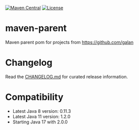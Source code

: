 [![Maven Central](https://img.shields.io/maven-central/v/de.galan/parent.svg?style=flat)](https://maven-badges.herokuapp.com/maven-central/de.galan/parent)
[![License](https://img.shields.io/github/license/galan/maven-parent.svg?style=flat)](https://www.apache.org/licenses/LICENSE-2.0.html)

# maven-parent

Maven parent pom for projects from https://github.com/galan


# Changelog

Read the [CHANGELOG.md](CHANGELOG.md) for curated release information.


# Compatibility

* Latest Java 8 version: 0.11.3
* Latest Java 11 version: 1.2.0
* Starting Java 17 with 2.0.0
